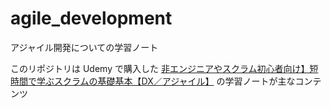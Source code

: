 # agile_development
アジャイル開発についての学習ノート

このリポジトリは Udemy で購入した [非エンジニアやスクラム初心者向け】短時間で学ぶスクラムの基礎基本【DX／アジャイル】](https://www.udemy.com/share/109QTC3@tn3uCHqfADIopW_H1yODv9TzL6AyRYP68AyOdntOzjGZ_3QmWZ2by28SWzyrtodcjA==/) の学習ノートが主なコンテンツ